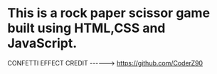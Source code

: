 # This is a rock paper scissor game built using HTML,CSS and JavaScript.

CONFETTI EFFECT CREDIT ------> https://github.com/CoderZ90
